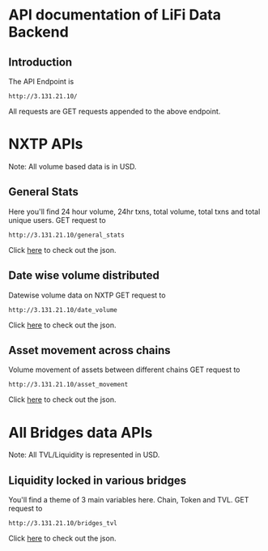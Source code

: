 # API documentation of LiFi Data Backend

## Introduction
The API Endpoint is 
```
http://3.131.21.10/
```
All requests are GET requests appended to the above endpoint. 

# NXTP APIs
Note: All volume based data is in USD. 
## General Stats
Here you'll find 24 hour volume, 24hr txns, total volume, total txns and total unique users. 
GET request to 
```
http://3.131.21.10/general_stats
```
Click [here](http://3.131.21.10/general_stats) to check out the json. 


## Date wise volume distributed
Datewise volume data on NXTP 
GET request to 
```
http://3.131.21.10/date_volume
```
Click [here](http://3.131.21.10/date_volume) to check out the json. 

## Asset movement across chains
Volume movement of assets between different chains
GET request to 
```
http://3.131.21.10/asset_movement
```
Click [here](http://3.131.21.10/date_volume) to check out the json. 

# All Bridges data APIs
Note: All TVL/Liquidity is represented in USD. 

## Liquidity locked in various bridges
You'll find a theme of 3 main variables here. Chain, Token and TVL. 
GET request to 
```
http://3.131.21.10/bridges_tvl
```
Click [here](http://3.131.21.10/bridges_tvl) to check out the json. 
